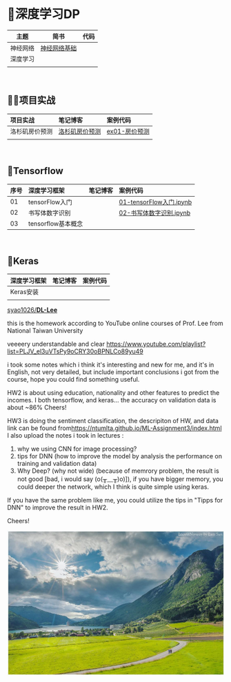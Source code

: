 # 🚀深度学习DP

| 主题 | 简书 | 代码 |
| ---- | ---- | ---- |
| 神经网络 | [神经网络基础](https://www.jianshu.com/p/8270625492c4)<br/> |  |
| 深度学习 | <br/> |  |
|          |                                                              |  |

<br>

## 🚵‍♂️项目实战

项目实战| 笔记博客 | 案例代码 
:--|:--|:--
洛杉矶房价预测 | [洛杉矶房价预测](https://www.jianshu.com/p/9de54d5d70d5) |[ex01-房价预测](ex01-房价预测)
 |  |

<br>

## 👾Tensorflow

|序号| 深度学习框架   | 笔记博客 | 案例代码 |
|:--| :------------- | :------- | :------- |
|01| tensorFlow入门 |          | [01-tensorFlow入门.ipynb](tensorflow/01-tensorFlow入门.ipynb) |
|02|   书写体数字识别 |          | [02-书写体数字识别.ipynb](tensorflow/02-书写体数字识别.ipynb) |
|03| tensorflow基本概念 |          |  |
<br>

## 🍭Keras

| 深度学习框架 | 笔记博客 | 案例代码 |
| :----------- | :------- | :------- |
| Keras安装    |          |          |
|              |          |          |



[syao1026/**DL-Lee**](https://github.com/syao1026)

this is the homework according to YouTube online courses of Prof. Lee from National Taiwan University

veeeery understandable and clear <https://www.youtube.com/playlist?list=PLJV_el3uVTsPy9oCRY30oBPNLCo89yu49>

i took some notes which i think it's interesting and new for me, and it's in English, not very detailed, but include important conclusions i got from the course, hope you could find something useful.

HW2 is about using education, nationality and other features to predict the incomes. I both tensorflow, and keras... the accuracy on validation data is about ~86% Cheers!

HW3 is doing the sentiment classification, the descripiton of HW, and data link can be found from<https://ntumlta.github.io/ML-Assignment3/index.html> I also upload the notes i took in lectures :

1. why we using CNN for image processing?
2. tips for DNN (how to improve the model by analysis the performance on training and validation data)
3. Why Deep? (why not wide) (because of memrory problem, the result is not good [bad, i would say (o(╥﹏╥)o)]), if you have bigger memory, you could deeper the network, which I think is quite simple using keras.

If you have the same problem like me, you could utilize the tips in "Tipps for DNN" to improve the result in HW2.

Cheers!



<p align='center'>
<img src='ch01-神经网络/images/surface.jpg'>
</p>



